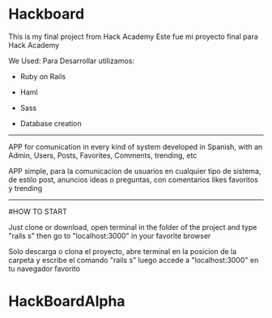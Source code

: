 # Hackboard

This is my final project from Hack Academy
Este fue mi proyecto final para Hack Academy

We Used:
Para Desarrollar utilizamos:

* Ruby on Rails

* Haml

* Sass

* Database creation

------------------------------------------------------------

 APP for comunication in every kind of system developed in Spanish, with an Admin, Users, Posts, Favorites, Comments, trending, etc

 APP simple, para la comunicacion de usuarios en cualquier tipo de sistema, de estilo post, anuncios ideas o preguntas, con comentarios likes favoritos y trending

------------------------------------------------------------

#HOW TO START

Just clone or download, open terminal in the folder of the project and type "rails s" then go to "localhost:3000" in your favorite browser

Solo descarga o clona el proyecto, abre terminal en la posicion de la carpeta y escribe el comando "rails s" luego accede a "localhost:3000" en tu navegador favorito


# HackBoardAlpha
